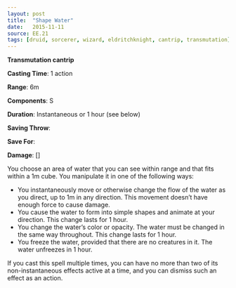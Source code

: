 ```yaml
---
layout: post
title:  "Shape Water"
date:   2015-11-11
source: EE.21
tags: [druid, sorcerer, wizard, eldritchknight, cantrip, transmutation]
---
```


**Transmutation cantrip**

**Casting Time**: 1 action

**Range**: 6m

**Components**: S

**Duration**: Instantaneous or 1 hour (see below)

**Saving Throw**:

**Save For**:

**Damage**: []

You choose an area of water that you can see within range and that fits within a 1m cube. You manipulate it in one of the following ways:

* You instantaneously move or otherwise change the flow of the water as you direct, up to 1m in any direction. This movement doesn’t have enough force to cause damage.
* You cause the water to form into simple shapes and animate at your direction. This change lasts for 1 hour.
* You change the water’s color or opacity. The water must be changed in the same way throughout. This change lasts for 1 hour.
* You freeze the water, provided that there are no creatures in it. The water unfreezes in 1 hour.

If you cast this spell multiple times, you can have no more than two of its non-instantaneous effects active at a time, and you can dismiss such an effect as an action.
